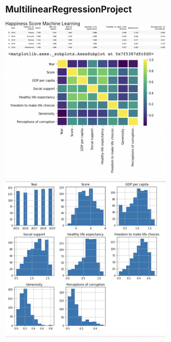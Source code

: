 # MultilinearRegressionProject
</h1>Happiness Score Machine Learning</h1>
<img src="https://github.com/iwang1959/MultilinearRegressionProject/blob/main/Table.png">
<img src="https://github.com/iwang1959/MultilinearRegressionProject/blob/main/Matplot.png">
<img src="https://github.com/iwang1959/MultilinearRegressionProject/blob/main/Graph.png">
